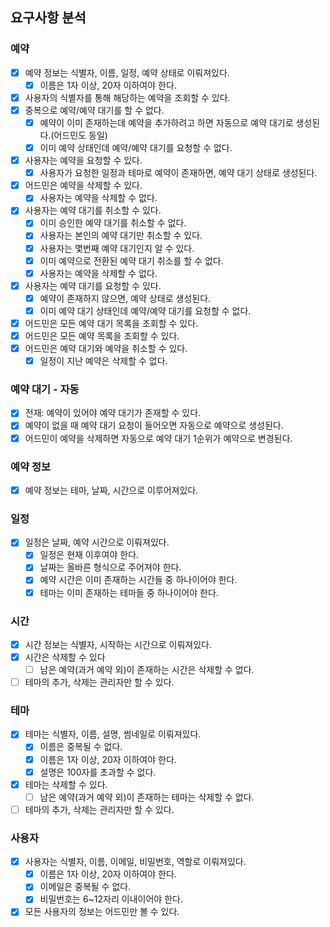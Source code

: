 ## 요구사항 분석

### 예약
- [x] 예약 정보는 식별자, 이름, 일정, 예약 상태로 이뤄져있다.
    - [x] 이름은 1자 이상, 20자 이하여야 한다.
- [x] 사용자의 식별자를 통해 해당하는 예약을 조회할 수 있다.
- [x] 중복으로 예약/예약 대기를 할 수 없다.
  - [x] 예약이 이미 존재하는데 예약을 추가하려고 하면 자동으로 예약 대기로 생성된다.(어드민도 동일)
  - [x] 이미 예약 상태인데 예약/예약 대기를 요청할 수 없다.
- [x] 사용자는 예약을 요청할 수 있다.
  - [x] 사용자가 요청한 일정과 테마로 예약이 존재하면, 예약 대기 상태로 생성된다.
- [x] 어드민은 예약을 삭제할 수 있다.
  - [x] 사용자는 예약을 삭제할 수 없다.
- [x] 사용자는 예약 대기를 취소할 수 있다.
  - [x] 이미 승인한 예약 대기를 취소할 수 없다.
  - [x] 사용자는 본인의 예약 대기만 취소할 수 있다.
  - [x] 사용자는 몇번째 예약 대기인지 알 수 있다.
  - [x] 이미 예약으로 전환된 예약 대기 취소를 할 수 없다.
  - [x] 사용자는 예약을 삭제할 수 없다.
- [x] 사용자는 예약 대기를 요청할 수 있다.
  - [x] 예약이 존재하지 않으면, 예약 상태로 생성된다.
  - [x] 이미 예약 대기 상태인데 예약/예약 대기를 요청할 수 없다.
- [x] 어드민은 모든 예약 대기 목록을 조회할 수 있다.
- [x] 어드민은 모든 예약 목록을 조회할 수 있다.
- [x] 어드민은 예약 대기와 예약을 취소할 수 있다.
  - [x] 일정이 지난 예약은 삭제할 수 없다.

### 예약 대기 - 자동
- [x] 전재: 예약이 있어야 예약 대기가 존재할 수 있다.
- [x] 예약이 없을 때 예약 대기 요청이 들어오면 자동으로 예약으로 생성된다.
- [x] 어드민이 예약을 삭제하면 자동으로 예약 대기 1순위가 예약으로 변경된다.

### 예약 정보
- [x] 예약 정보는 테마, 날짜, 시간으로 이루어져있다.

### 일정
- [x] 일정은 날짜, 예약 시간으로 이뤄져있다.
    - [x] 일정은 현재 이후여야 한다.
    - [x] 날짜는 올바른 형식으로 주어져야 한다.
    - [x] 예약 시간은 이미 존재하는 시간들 중 하나이어야 한다.
    - [x] 테마는 이미 존재하는 테마들 중 하나이어야 한다.

### 시간
- [x] 시간 정보는 식별자, 시작하는 시간으로 이뤄져있다.
- [x] 시간은 삭제할 수 있다
  - [ ] 남은 예약(과거 예약 외)이 존재하는 시간은 삭제할 수 없다.
- [ ] 테마의 추가, 삭제는 관리자만 할 수 있다.

### 테마
- [x] 테마는 식별자, 이름, 설명, 썸네일로 이뤄져있다.
    - [x] 이름은 중복될 수 없다.
    - [x] 이름은 1자 이상, 20자 이하여야 한다.
    - [x] 설명은 100자를 초과할 수 없다.
- [x] 테마는 삭제할 수 있다.
  - [ ] 남은 예약(과거 예약 외)이 존재하는 테마는 삭제할 수 없다.
- [ ] 테마의 추가, 삭제는 관리자만 할 수 있다.

### 사용자
- [x] 사용자는 식별자, 이름, 이메일, 비밀번호, 역할로 이뤄져있다.
    - [x] 이름은 1자 이상, 20자 이하여야 한다.
    - [x] 이메일은 중복될 수 없다.
    - [x] 비밀번호는 6~12자리 이내이어야 한다.
- [x] 모든 사용자의 정보는 어드민만 볼 수 있다.
